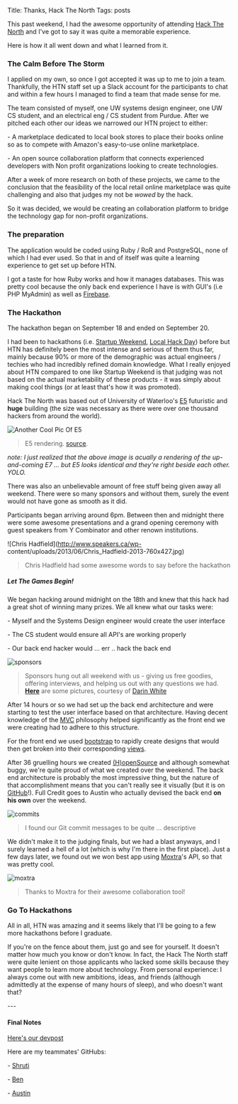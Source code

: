 Title: Thanks, Hack The North
Tags: posts



This past weekend, I had the awesome opportunity of attending [Hack The
North](http://hackthenorth.com/) and I've got to say it was quite a memorable
experience.



Here is how it all went down and what I learned from it.



### The Calm Before The Storm

I applied on my own, so once I got accepted it was up to me to join a team.
Thankfully, the HTN staff set up a Slack account for the participants to chat
and within a few hours I managed to find a team that made sense for me.



The team consisted of myself, one UW systems design engineer, one UW CS
student, and an electrical eng / CS student from Purdue. After we pitched each
other our ideas we narrowed our HTN project to either:



\- A marketplace dedicated to local book stores to place their books online so
as to compete with Amazon's easy-to-use online marketplace.

\- An open source collaboration platform that connects experienced developers
with Non profit organizations looking to create technologies.



After a week of more research on both of these projects, we came to the
conclusion that the feasibility of the local retail online marketplace was
quite challenging and also that judges my not be *wowed* by the hack.



So it was decided, we would be creating an collaboration platform to bridge
the technology gap for non-profit organizations.





### The preparation

The application would be coded using Ruby / RoR and PostgreSQL, none of which
I had ever used. So that in and of itself was quite a learning experience to
get set up before HTN.



I got a taste for how Ruby works and how it manages databases. This was pretty
cool because the only back end experience I have is with GUI's (i.e PHP
MyAdmin) as well as [Firebase](https://www.firebase.com/).





### The Hackathon

The hackathon began on September 18 and ended on September 20.



I had been to hackathons (i.e. [Startup Weekend](http://startupweekend.org/),
[Local Hack Day](https://localhackday.mlh.io/)) before but HTN has definitely
been the most intense and serious of them thus far, mainly because 90% or more
of the demographic was actual engineers / techies who had incredibly refined
domain knowledge. What I really enjoyed about HTN compared to one like Startup
Weekend is that judging was not based on the actual marketability of these
products - it was simply about making cool things (or at least that's how it
was promoted).



Hack The North was based out of University of Waterloo's
[E5](https://uwaterloo.ca/engineering/about/engineering-5) futuristic and
**huge** building (the size was necessary as there were over one thousand
hackers from around the world).



![Another Cool Pic Of E5](/downloads/e5.jpg)



>E5 rendering.
[source](http://www.uwimprint.ca/uploads/2014/11/e7rendering.jpg).



*note: I just realized that the above image is acually a rendering of the up-and-coming E7 ... but E5 looks identical and they're right beside each other. YOLO.* 



There was also an unbelievable amount of free stuff being given away all
weekend. There were so many sponsors and without them, surely the event would
not have gone as smooth as it did.



Participants began arriving around 6pm. Between then and midnight there were
some awesome presentations and a grand opening ceremony with guest speakers
from Y Combinator and other renown institutions.



![Chris Hadfield](http://www.speakers.ca/wp-
content/uploads/2013/06/Chris_Hadfield-2013-760x427.jpg)



>Chris Hadfield had some awesome words to say before the hackathon



##### Let The Games Begin!

We began hacking around midnight on the 18th and knew that this hack had a
great shot of winning many prizes. We all knew what our tasks were:



\- Myself and the Systems Design engineer would create the user interface

\- The CS student would ensure all API's are working properly

\- Our back end hacker would ... err .. hack the back end



![sponsors](/downloads/crazynes.jpg)



> Sponsors hung out all weekend with us - giving us free goodies, offering
interviews, and helping us out with any questions we had.
**[Here](http://makebright.com/2015/09/hack-the-north-2015in-brief-sort-of/)**
are some pictures, courtesy of [Darin
White](https://twitter.com/DarinTheGreat)



After 14 hours or so we had set up the back end architecture and were starting
to test the user interface based on that architecture. Having decent knowledge
of the
[MVC](https://en.wikipedia.org/wiki/Model%E2%80%93view%E2%80%93controller)
philosophy helped significantly as the front end we were creating had to
adhere to this structure.



For the front end we used [bootstrap](http://getbootstrap.com/) to rapidly
create designs that would then get broken into their corresponding
[views](https://en.wikipedia.org/wiki/Model%E2%80%93view%E2%80%93controller#Interactions).



After 36 gruelling hours we created
[(H)openSource](http://www.hopensource.co/) and although somewhat buggy, we're
quite proud of what we created over the weekend. The back end architecture is
probably the most impressive thing, but the nature of that accomplishment
means that you can't really see it visually (but it is on
[GitHub](https://github.com/HackTheNorthDreamTeam/HopenSource)!). Full Credit
goes to Austin who actually devised the back end **on his own** over the
weekend.



![commits](/downloads/commits.png)



> I found our Git commit messages to be quite ... descriptive



We didn't make it to the judging finals, but we had a blast anyways, and I
surely learned a hell of a lot (which is why I'm there in the first place).
Just a few days later, we found out we won best app using
[Moxtra](http://www.moxtra.com/)'s API, so that was pretty cool.



![moxtra](/downloads/moxtra.jpg)



> Thanks to Moxtra for their awesome collaboration tool!





### Go To Hackathons

All in all, HTN was amazing and it seems likely that I'll be going to a few
more hackathons before I graduate.



If you're on the fence about them, just go and see for yourself. It doesn't
matter how much you know or don't know. In fact, the Hack The North staff were
quite lenient on those applicants who lacked some skills because they want
people to learn more about technology. From personal experience: I always come
out with new ambitions, ideas, and friends (although admittedly at the expense
of many hours of sleep), and who doesn't want that?



\---



#### Final Notes



[Here's our devpost](http://devpost.com/software/hopensource)



Here are my teammates' GitHubs:



\- [Shruti](https://github.com/ShrutiAppiah)

\- [Ben](https://github.com/ben-z)

\- [Austin](https://github.com/TheAustinSeven)

